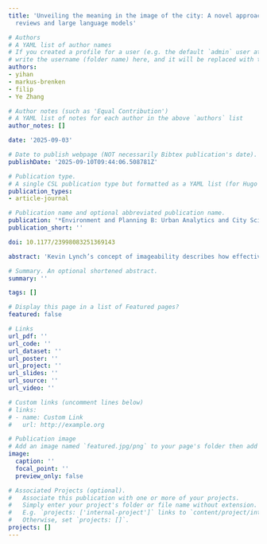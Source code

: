 ```yaml
---
title: 'Unveiling the meaning in the image of the city: A novel approach using place
  reviews and large language models'

# Authors
# A YAML list of author names
# If you created a profile for a user (e.g. the default `admin` user at `content/authors/admin/`), 
# write the username (folder name) here, and it will be replaced with their full name and linked to their profile.
authors:
- yihan
- markus-brenken
- filip
- Ye Zhang

# Author notes (such as 'Equal Contribution')
# A YAML list of notes for each author in the above `authors` list
author_notes: []

date: '2025-09-03'

# Date to publish webpage (NOT necessarily Bibtex publication's date).
publishDate: '2025-09-10T09:44:06.508781Z'

# Publication type.
# A single CSL publication type but formatted as a YAML list (for Hugo requirements).
publication_types:
- article-journal

# Publication name and optional abbreviated publication name.
publication: '*Environment and Planning B: Urban Analytics and City Science*'
publication_short: ''

doi: 10.1177/23998083251369143

abstract: 'Kevin Lynch’s concept of imageability describes how effectively an environment evokes a mental image in an observer’s mind, which consists of three components—“identity, structure, and meaning”—with the first two being the main components to build Lynch’s cognitive map. Although imageability has significantly influenced urban design and planning, and inspired numerous subsequent research, the “meaning” component has not been clearly studied. The rise of new urban data, particularly the booming availability of reviews of urban spaces on platforms such as TripAdvisor and Google, offers a valuable opportunity to incorporate the meaning into the imageability study. By adapting several open-source algorithms, this research efficiently extracts both objective (e.g. location, number of reviews) and subjective (e.g. ratings, review text) information from the online platform, proposing a novel approach to studying the meaning component through a fine-tuned BERT model. These data and methods enable this research to capture and categorize the meaning component for describing the image of the city, using Singapore as a case study. The results show that: (1) Lynch’s cognitive mapping approach could potentially be enhanced by incorporating the meaning into the study of imageability, it could amplify the existing nodes or landmarks, and create new “nodes”. (2) The proposed “meaning patch” could add new layers to structure of the city image by representing the shared meanings of multiple places, suggesting the potential to be studied as the sixth element to extend the existing imageability framework, and open new agenda for the future studies.'

# Summary. An optional shortened abstract.
summary: ''

tags: []

# Display this page in a list of Featured pages?
featured: false

# Links
url_pdf: ''
url_code: ''
url_dataset: ''
url_poster: ''
url_project: ''
url_slides: ''
url_source: ''
url_video: ''

# Custom links (uncomment lines below)
# links:
# - name: Custom Link
#   url: http://example.org

# Publication image
# Add an image named `featured.jpg/png` to your page's folder then add a caption below.
image:
  caption: ''
  focal_point: ''
  preview_only: false

# Associated Projects (optional).
#   Associate this publication with one or more of your projects.
#   Simply enter your project's folder or file name without extension.
#   E.g. `projects: ['internal-project']` links to `content/project/internal-project/index.md`.
#   Otherwise, set `projects: []`.
projects: []
---
```


